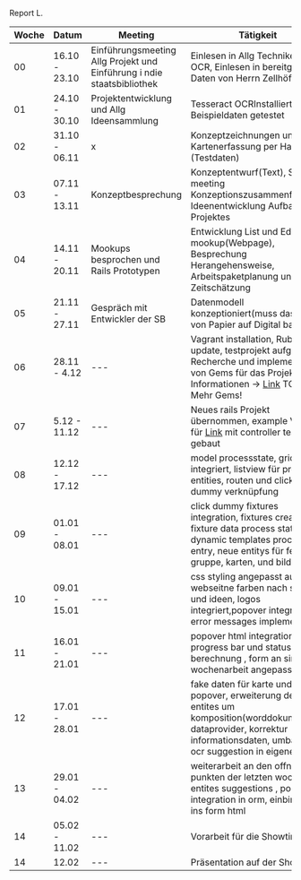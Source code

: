 Report L.

| Woche  | Datum | Meeting | Tätigkeit 
| ------------- | ------------- | ------------- | ------------- |
| 00 | 16.10 - 23.10 | Einführungsmeeting Allg Projekt und Einführung i ndie staatsbibliothek | Einlesen in Allg Techniken der OCR, Einlesen in bereitgestellte Daten von Herrn Zellhöfer
| 01 | 24.10 - 30.10 | Projektentwicklung und Allg Ideensammlung |  Tesseract OCRInstalliert und an Beispieldaten getestet
| 02 | 31.10 - 06.11 | x | Konzeptzeichnungen und Kartenerfassung per Hand (Testdaten)
| 03 | 07.11 - 13.11 | Konzeptbesprechung | Konzeptentwurf(Text), Skype meeting Konzeptionszusammenführung, Ideenentwicklung Aufbau des Projektes
| 04 | 14.11 - 20.11 | Mookups besprochen und Rails Prototypen | Entwicklung List und Edit mookup(Webpage), Besprechung Herangehensweise, Arbeitspaketplanung und Zeitschätzung
| 05 | 21.11 - 27.11 | Gespräch mit Entwickler der SB | Datenmodell konzeptioniert(muss das noch von Papier auf  Digital bannen)
| 06 | 28.11 - 4.12 | --- | Vagrant installation, Ruby update, testprojekt aufgesetzt, Recherche und implementation von Gems für das Projekt, mehr Informationen -> [Link](https://github.com/kaphka/htwmusik/blob/master/notes/gems.md) TODO: Mehr Gems!
| 07 | 5.12 - 11.12 | --- | Neues rails Projekt übernommen, example View für [Link](https://github.com/kaphka/htwmusik/blob/master/bilder/edit.png) mit controller testdaten gebaut
| 08 | 12.12 - 17.12 | --- | model processstate, grid integriert, listview für process entities, routen und click dummy verknüpfung
| 09 | 01.01 - 08.01 | --- | click dummy fixtures integration, fixtures creation, fixture data process state, dynamic templates process entry, neue entitys für felder, gruppe, karten, und bilder
| 10 | 09.01 - 15.01 | --- | css styling angepasst auf webseitne farben nach schema und ideen, logos integriert,popover integriert, error messages implementiert
| 11 | 16.01 - 21.01 | --- | popover html integration, progress bar und status berechnung , form an simons wochenarbeit angepasst
| 12 | 17.01 - 28.01 | --- | fake daten für karte und popover, erweiterung der entites um komposition(worddokument), dataprovider, korrektur informationsdaten, umbau der ocr suggestion in eigene types
|13| 29.01 - 04.02| --- | weiterarbeit an den offnene punkten der letzten woche, entites suggestions , popover integration in orm, einbinden ins form html
|14| 05.02 - 11.02| --- | Vorarbeit für die Showtime
|14| 12.02| --- | Präsentation auf der Showtime
